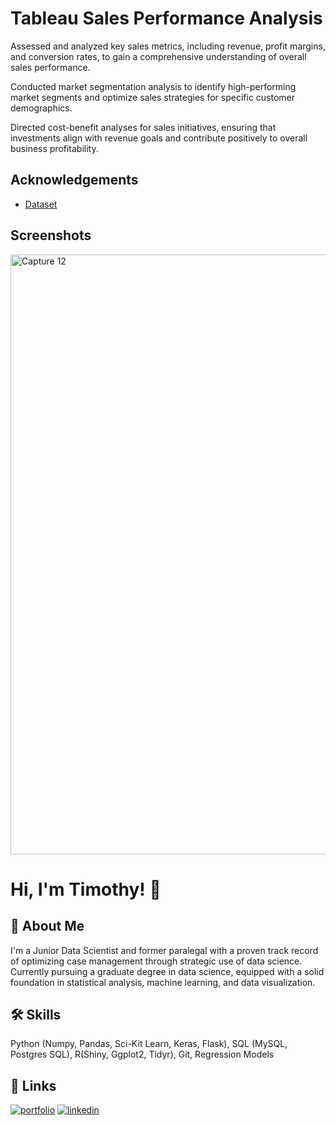 
# Tableau Sales Performance Analysis



Assessed and analyzed key sales metrics, including revenue, profit margins, and conversion rates, to gain a comprehensive understanding of overall sales performance.

Conducted market segmentation analysis to identify high-performing market segments and optimize sales strategies for specific customer demographics.

Directed cost-benefit analyses for sales initiatives, ensuring that investments align with revenue goals and contribute positively to overall business profitability.


## Acknowledgements

 - [Dataset](https://github.com/timmy11803/Tableau-Sales-Performance-Dashboard/blob/main/Regional_Sales%20(1).xlsx)

## Screenshots

<img width="960" alt="Capture 12" src="https://github.com/user-attachments/assets/73abb9eb-589e-41c6-9d7e-fad5df88f0bc">


# Hi, I'm Timothy! 👋


## 🚀 About Me
I'm a Junior Data Scientist and former
paralegal with a proven track record
of optimizing case management
through strategic use of data science.
Currently pursuing a graduate degree
in data science, equipped with a solid
foundation in statistical analysis,
machine learning, and data
visualization.


## 🛠 Skills
Python (Numpy, Pandas, Sci-Kit
Learn, Keras, Flask),
SQL (MySQL, Postgres SQL),
R(Shiny, Ggplot2, Tidyr),
Git, Regression Models

## 🔗 Links
[![portfolio](https://img.shields.io/badge/my_portfolio-000?style=for-the-badge&logo=ko-fi&logoColor=white)](https://github.com/timmy11803)
[![linkedin](https://img.shields.io/badge/linkedin-0A66C2?style=for-the-badge&logo=linkedin&logoColor=white)](https://www.linkedin.com/in/timothy-b-906982319/)


